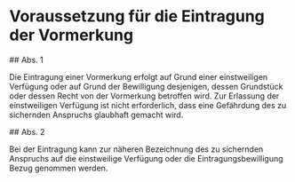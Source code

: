 # Voraussetzung für die Eintragung der Vormerkung



\#\# Abs. 1

 Die Eintragung einer Vormerkung erfolgt auf Grund einer einstweiligen Verfügung oder auf Grund der Bewilligung desjenigen, dessen Grundstück oder dessen Recht von der Vormerkung betroffen wird. Zur Erlassung der einstweiligen Verfügung ist nicht erforderlich, dass eine Gefährdung des zu sichernden Anspruchs glaubhaft gemacht wird.

\#\# Abs. 2

 Bei der Eintragung kann zur näheren Bezeichnung des zu sichernden Anspruchs auf die einstweilige Verfügung oder die Eintragungsbewilligung Bezug genommen werden. 


